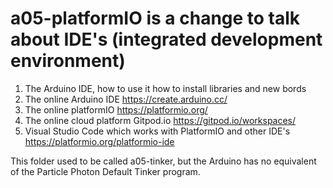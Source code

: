 # a05-platformIO is a change to talk about IDE's (integrated development environment)


1. The Arduino IDE, how to use it how to install libraries and new bords
1. The online Arduino IDE https://create.arduino.cc/
1. The online platformIO  https://platformio.org/
1. The online cloud platform Gitpod.io  https://gitpod.io/workspaces/
1. Visual Studio Code which works with PlatformIO and other IDE's  https://platformio.org/platformio-ide  




This folder used to be called a05-tinker, but the Arduino has no equivalent of the Particle Photon Default Tinker program.


